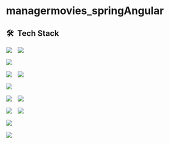 # managermovies_springAngular
## 🛠 &nbsp;Tech Stack 

<div>
  <img src="https://img.icons8.com/color-glass/40/4a90e2/github.png"/>&nbsp; &nbsp;
  <img src="https://img.icons8.com/color/40/000000/git.png"/>&nbsp; &nbsp;
 
  <img src="https://img.icons8.com/color/40/000000/visual-studio-code-2019.png"/>&nbsp; &nbsp;

  <img src="https://img.icons8.com/color/40/000000/java-coffee-cup-logo--v1.png"/>&nbsp; &nbsp;
  <img src="https://img.icons8.com/color/40/000000/java-coffee-bean-logo.png"/>&nbsp; &nbsp;
 
  <img src="https://img.icons8.com/color/40/4a90e2/spring-logo.png"/>&nbsp; &nbsp;

  <img src="https://img.icons8.com/color/40/000000/html-5.png"/>&nbsp; &nbsp;
  <img src="https://img.icons8.com/color/40/000000/css3.png"/>&nbsp; &nbsp;

  <img src="https://img.icons8.com/color/40/000000/angularjs.png"/>&nbsp; &nbsp;
  <img src="https://img.icons8.com/color/40/000000/python--v2.png"/>&nbsp; &nbsp;

  <img src="https://img.icons8.com/nolan/40/json.png"/>&nbsp; &nbsp;
  
  <img src="https://img.icons8.com/fluency/40/000000/mysql-logo.png"/>&nbsp; &nbsp;
 

</div>
